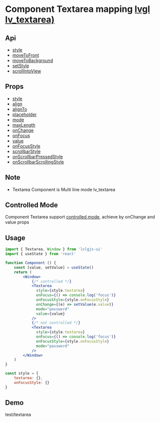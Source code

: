 # Component Textarea mapping [lvgl lv_textarea)](https://docs.lvgl.io/master/widgets/textarea.html)

## Api
- [style](../api/style.md)
- [moveToFront](../api/moveToFront.md)
- [moveToBackground](../api/moveToBackground.md)
- [setStyle](../api/setStyle.md)
- [scrollIntoView](../api/scrollIntoView.md)

## Props
- [style](../props/style.md)
- [align](../props/align.md)
- [alignTo](../props/alignTo.md)
- [placeholder](../props/placeholder.md)
- [mode](../props/mode/1.md)
- [maxLength](../props/maxLength.md)
- [onChange](../props/onChange/1.md)
- [onFocus](../props/onFocus.md)
- [value](../props/value/1.md)
- [onFocusStyle](../props/onFocusStyle.md)
- [scrollbarStyle](../props/scrollbarStyle.md)
- [onScrollbarPressedStyle](../props/onScrollbarPressedStyle.md)
- [onScrollbarScrollingStyle](../props/onScrollbarScrollingStyle.md)

## Note
- Textarea Component is Multi line mode lv_textarea

## Controlled Mode
Component Textarea support [controlled mode](https://krasimir.gitbooks.io/react-in-patterns/content/chapter-05/), achieve by onChange and value props  

## Usage
```jsx
import { Textarea, Window } from 'lvlgjs-ui'
import { useState } from 'react'

function Component () {
    const [value, setValue] = useState()
    return (
        <Window>
            {/* controlled */}
            <Textarea
              style={style.textarea}
              onFocus={() => console.log('focus')}
              onFocusStyle={style.onFocusStyle}
              onChange={(e) => setValue(e.value)}
              mode="password"
              value={value}
            />
            {/* not controlled */}
            <Textarea
              style={style.textarea}
              onFocus={() => console.log('focus')}
              onFocusStyle={style.onFocusStyle}
              mode="password"
            />
        </Window>
    )
}

const style = {
    textarea: {},
    onFocusStyle: {}
}
```

## Demo
test/textarea
